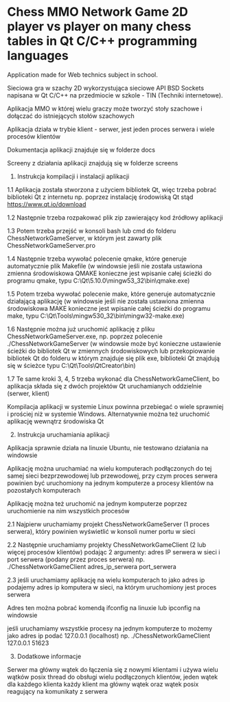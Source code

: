 # Chess MMO Network Game 2D player vs player on many chess tables in Qt C/C++ programming languages

 Application made for Web technics subject in school.
 
Sieciowa gra w szachy 2D wykorzystująca sieciowe API BSD Sockets napisana w Qt C/C++ na przedmiocie w szkole - TIN (Techniki internetowe).

Aplikacja MMO w której wielu graczy może tworzyć stoły szachowe i dołączać do istniejących stołów szachowych

Aplikacja działa w trybie klient - serwer, jest jeden proces serwera i wiele procesów klientów

Dokumentacja aplikacji znajduje się w folderze docs

Screeny z działania aplikacji znajdują się w folderze screens

1. Instrukcja kompilacji i instalacji aplikacji

1.1 Aplikacja została stworzona z użyciem bibliotek Qt, więc trzeba pobrać biblioteki Qt z internetu np. poprzez instalację środowiską Qt stąd https://www.qt.io/download

1.2 Następnie trzeba rozpakować plik zip zawierający kod źródłowy aplikacji

1.3 Potem trzeba przejść w konsoli bash lub cmd do folderu ChessNetworkGameServer, w którym jest zawarty plik ChessNetworkGameServer.pro

1.4 Następnie trzeba wywołać polecenie qmake, które generuje automatycznie plik Makefile (w windowsie jeśli nie została ustawiona zmienna środowiskowa QMAKE konieczne jest wpisanie całej ścieżki do programu qmake, typu C:\Qt\5.10.0\mingw53_32\bin\qmake.exe)

1.5 Potem trzeba wywołać polecenie make, które generuje automatycznie działającą aplikację (w windowsie jeśli nie została ustawiona zmienna środowiskowa MAKE konieczne jest wpisanie całej ścieżki do programu make, typu C:\Qt\Tools\mingw530_32\bin\mingw32-make.exe)

1.6 Następnie można już uruchomić aplikację z pliku ChessNetworkGameServer.exe, np. poprzez polecenie ./ChessNetworkGameServer (w windowsie może być konieczne ustawienie ścieżki do bibliotek Qt w zmiennych środowiskowych lub przekopiowanie bibliotek Qt do folderu w którym znajduje się plik exe, biblioteki Qt znajdują się w ścieżce typu C:\Qt\Tools\QtCreator\bin)

1.7 Te same kroki 3, 4, 5 trzeba wykonać dla ChessNetworkGameClient, bo aplikacja składa się z dwóch projektów Qt uruchamianych oddzielnie (serwer, klient)

Kompilacja aplikacji w systemie Linux powinna przebiegać o wiele sprawniej i prościej niż w systemie Windows. 
Alternatywnie można też uruchomić aplikację wewnątrz środowiska Qt

2. Instrukcja uruchamiania aplikacji

Aplikacja sprawnie działa na linuxie Ubuntu, nie testowano działania na windowsie

Aplikację można uruchamiać na wielu komputerach podłączonych do tej samej sieci bezprzewodowej lub przewodowej,
przy czym proces serwera powinien być uruchomiony na jednym komputerze a procesy klientów na pozostałych komputerach

Aplikację można też uruchomić na jednym komputerze poprzez uruchomienie na nim wszystkich procesów

2.1 Najpierw uruchamiamy projekt ChessNetworkGameServer (1 proces serwera), który powinien wyświetlić w konsoli numer portu w sieci

2.2 Następnie uruchamiamy projekty ChessNetworkGameClient (2 lub więcej procesów klientów) podając 2 argumenty: adres IP serwera w sieci i port serwera (podany przez proces serwera)
np. ./ChessNetworkGameClient adres_ip_serwera port_serwera

2.3 jeśli uruchamiamy aplikację na wielu komputerach to jako adres ip podajemy adres ip komputera w sieci, na którym uruchomiony jest proces serwera

Adres ten można pobrać komendą ifconfig na linuxie lub ipconfig na windowsie

jeśli uruchamiamy wszystkie procesy na jednym komputerze to możemy jako adres ip podać 127.0.0.1 (localhost)
np. ./ChessNetworkGameClient 127.0.0.1 51623

3. Dodatkowe informacje

Serwer ma główny wątek do łączenia się z nowymi klientami i używa wielu wątków posix thread do obsługi wielu podłączonych klientów, jeden wątek dla każdego klienta
każdy klient ma główny wątek oraz wątek posix reagujący na komunikaty z serwera
